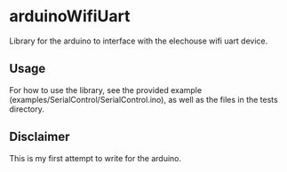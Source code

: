 arduinoWifiUart
===============

Library for the arduino to interface with the elechouse wifi uart device.

Usage
-----

For how to use the library, see the provided example (examples/SerialControl/SerialControl.ino), as well as the files in the tests directory.

Disclaimer
----------

This is my first attempt to write for the arduino.
